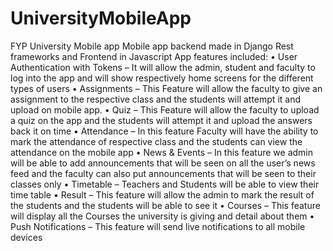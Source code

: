 # UniversityMobileApp
FYP University Mobile app 
Mobile app backend made in Django Rest frameworks and Frontend in Javascript
App features included:
• User Authentication with Tokens – It will allow the admin, student and faculty 
to log into the app and will show respectively home screens for the different types 
of users 
• Assignments – This Feature will allow the faculty to give an assignment to the 
respective class and the students will attempt it and upload on mobile app.
• Quiz – This Feature will allow the faculty to upload a quiz on the app and the 
students will attempt it and upload the answers back it on time
• Attendance – In this feature Faculty will have the ability to mark the attendance 
of respective class and the students can view the attendance on the mobile app
• News & Events – In this feature we admin will be able to add announcements 
that will be seen on all the user’s news feed and the faculty can also put 
announcements that will be seen to their classes only 
• Timetable – Teachers and Students will be able to view their time table 
• Result – This feature will allow the admin to mark the result of the students and 
the students will be able to see it 
• Courses – This feature will display all the Courses the university is giving and 
detail about them
• Push Notifications – This feature will send live notifications to all mobile 
devices
